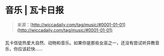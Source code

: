 <!--yml

分类：未分类

日期：2024-06-12 18:26:03

-->

# 音乐 | 瓦卡日报

> 来源：[http://wiccadaily.com/tag/music/#0001-01-01](http://wiccadaily.com/tag/music/#0001-01-01)

### [](http://wiccadaily.com/1360-2/)

瓦卡信徒热爱大自然、动物和音乐。如果你是那些女巫之一，还没有尝试听异教音乐，你应该赶快……
